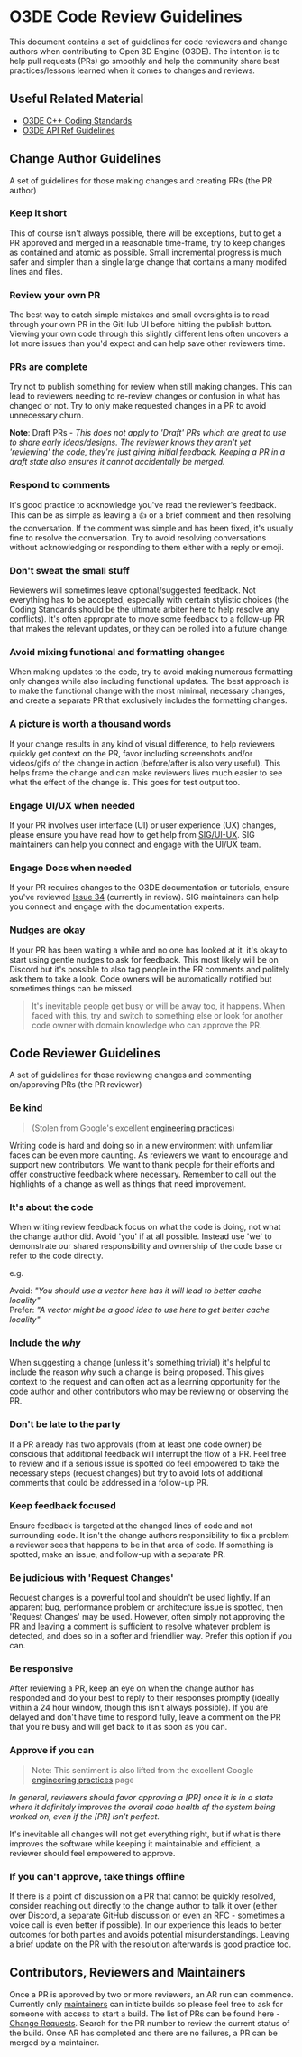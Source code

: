 # O3DE Code Review Guidelines

This document contains a set of guidelines for code reviewers and change authors when contributing to Open 3D Engine (O3DE). The intention is to help pull requests (PRs) go smoothly and help the community share best practices/lessons learned when it comes to changes and reviews.

## Useful Related Material

- [O3DE C++ Coding Standards](https://github.com/o3de/sig-core/blob/main/governance/Coding-Standards-and-Style-Guide.md#o3de-c-coding-standards-)
- [O3DE API Ref Guidelines](https://github.com/o3de/sig-core/blob/main/governance/API-Ref-Guidelines-Update.md)

## Change Author Guidelines

A set of guidelines for those making changes and creating PRs (the PR author)

### Keep it short

This of course isn't always possible, there will be exceptions, but to get a PR approved and merged in a reasonable time-frame, try to keep changes as contained and atomic as possible. Small incremental progress is much safer and simpler than a single large change that contains a many modifed lines and files.

### Review your own PR

The best way to catch simple mistakes and small oversights is to read through your own PR in the GitHub UI before hitting the publish button. Viewing your own code through this slightly different lens often uncovers a lot more issues than you'd expect and can help save other reviewers time.

### PRs are complete

Try not to publish something for review when still making changes. This can lead to reviewers needing to re-review changes or confusion in what has changed or not. Try to only make requested changes in a PR to avoid unnecessary churn.

**Note**: Draft PRs - _This does not apply to 'Draft' PRs which are great to use to share early ideas/designs. The reviewer knows they aren't yet 'reviewing' the code, they're just giving initial feedback. Keeping a PR in a draft state also ensures it cannot accidentally be merged._

### Respond to comments

It's good practice to acknowledge you've read the reviewer's feedback. This can be as simple as leaving a 👍 or a brief comment and then resolving the conversation. If the comment was simple and has been fixed, it's usually fine to resolve the conversation. Try to avoid resolving conversations without acknowledging or responding to them either with a reply or emoji.

### Don't sweat the small stuff

Reviewers will sometimes leave optional/suggested feedback. Not everything has to be accepted, especially with certain stylistic choices (the Coding Standards should be the ultimate arbiter here to help resolve any conflicts). It's often appropriate to move some feedback to a follow-up PR that makes the relevant updates, or they can be rolled into a future change.

### Avoid mixing functional and formatting changes

When making updates to the code, try to avoid making numerous formatting only changes while also including functional updates. The best approach is to make the functional change with the most minimal, necessary changes, and create a separate PR that exclusively includes the formatting changes.

### A picture is worth a thousand words

If your change results in any kind of visual difference, to help reviewers quickly get context on the PR, favor including screenshots and/or videos/gifs of the change in action (before/after is also very useful). This helps frame the change and can make reviewers lives much easier to see what the effect of the change is. This goes for test output too.

### Engage UI/UX when needed

If your PR involves user interface (UI) or user experience (UX) changes, please ensure you have read how to get help from [SIG/UI-UX](https://github.com/o3de/sig-ui-ux/blob/main/governance/UX%20Intake%20Process.md). SIG maintainers can help you connect and engage with the UI/UX team.

### Engage Docs when needed

If your PR requires changes to the O3DE documentation or tutorials, ensure you've reviewed [Issue 34](https://github.com/o3de/sig-docs-community/issues/43) (currently in review). SIG maintainers can help you connect and engage with the documentation experts.

### Nudges are okay

If your PR has been waiting a while and no one has looked at it, it's okay to start using gentle nudges to ask for feedback. This most likely will be on Discord but it's possible to also tag people in the PR comments and politely ask them to take a look. Code owners will be automatically notified but sometimes things can be missed.

> It's inevitable people get busy or will be away too, it happens. When faced with this, try and switch to something else or look for another code owner with domain knowledge who can approve the PR.

## Code Reviewer Guidelines

A set of guidelines for those reviewing changes and commenting on/approving PRs (the PR reviewer)

### Be kind

> (Stolen from Google's excellent [engineering practices](https://google.github.io/eng-practices/review/reviewer/comments.html))

Writing code is hard and doing so in a new environment with unfamiliar faces can be even more daunting. As reviewers we want to encourage and support new contributors. We want to thank people for their efforts and offer constructive feedback where necessary. Remember to call out the highlights of a change as well as things that need improvement.

### It's about the code

When writing review feedback focus on what the code is doing, not what the change author did. Avoid 'you' if at all possible. Instead use 'we' to demonstrate our shared responsibility and ownership of the code base or refer to the code directly.

e.g.

Avoid: _"You should use a vector here has it will lead to better cache locality"_  
Prefer: _"A vector might be a good idea to use here to get better cache locality"_

### Include the _why_

When suggesting a change (unless it's something trivial) it's helpful to include the reason _why_ such a change is being proposed. This gives context to the request and can often act as a learning opportunity for the code author and other contributors who may be reviewing or observing the PR.

### Don't be late to the party

If a PR already has two approvals (from at least one code owner) be conscious that additional feedback will interrupt the flow of a PR. Feel free to review and if a serious issue is spotted do feel empowered to take the necessary steps (request changes) but try to avoid lots of additional comments that could be addressed in a follow-up PR.

### Keep feedback focused

Ensure feedback is targeted at the changed lines of code and not surrounding code. It isn't the change authors responsibility to fix a problem a reviewer sees that happens to be in that area of code. If something is spotted, make an issue, and follow-up with a separate PR.

### Be judicious with 'Request Changes'

Request changes is a powerful tool and shouldn't be used lightly. If an apparent bug, performance problem or architecture issue is spotted, then 'Request Changes' may be used. However, often simply not approving the PR and leaving a comment is sufficient to resolve whatever problem is detected, and does so in a softer and friendlier way. Prefer this option if you can.

### Be responsive

After reviewing a PR, keep an eye on when the change author has responded and do your best to reply to their responses promptly (ideally within a 24 hour window, though this isn't always possible). If you are delayed and don't have time to respond fully, leave a comment on the PR that you're busy and will get back to it as soon as you can.

### Approve if you can

> Note: This sentiment is also lifted from the excellent Google [engineering practices](https://google.github.io/eng-practices/review/reviewer/standard.html) page

_In general, reviewers should favor approving a [PR] once it is in a state where it definitely improves the overall code health of the system being worked on, even if the [PR] isn’t perfect._

It's inevitable all changes will not get everything right, but if what is there improves the software while keeping it maintainable and efficient, a reviewer should feel empowered to approve.

### If you can't approve, take things offline

If there is a point of discussion on a PR that cannot be quickly resolved, consider reaching out directly to the change author to talk it over (either over Discord, a separate GitHub discussion or even an RFC - sometimes a voice call is even better if possible). In our experience this leads to better outcomes for both parties and avoids potential misunderstandings. Leaving a brief update on the PR with the resolution afterwards is good practice too.

## Contributors, Reviewers and Maintainers

Once a PR is approved by two or more reviewers, an AR run can commence. Currently only [maintainers](https://github.com/orgs/o3de/teams/maintainers) can initiate builds so please feel free to ask for someone with access to start a build. The list of PRs can be found here - [Change Requests](https://jenkins.build.o3de.org/job/O3DE/view/change-requests/). Search for the PR number to review the current status of the build. Once AR has completed and there are no failures, a PR can be merged by a maintainer.
